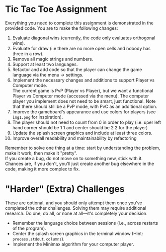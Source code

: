 # Tic Tac Toe Assignment

Everything you need to complete this assignment is demonstrated in the provided code. You are to make the following changes:

1. Evaluate diagonal wins (currently, the code only evaluates orthogonal wins).
2. Evaluate for draw (i.e there are no more open cells and nobody has three in a row).
3. Remove all magic strings and numbers.
4. Support at least two languages.
5. Refactor and add code so that the player can change the game language via the menu -> settings.
6. Implement the necessary changes and additions to support Player vs Computer mode.  
   The current game is PvP (Player vs Player), but we want a functional Player vs Computer mode (accessed via the menu). The computer player you implement does not need to be smart, just functional. Note that there should still be a PvP mode, with PvC as an additional option.
7. Improve the gameboard's appearance and use colors for players (see `img1.png` for inspiration).
8. The player should not need to count from 0 in order to play (i.e. uper left hand corner should be 1 1 and center should be 2 2 for the player)
9. Update the splash screen graphics and include at least three colors.
10. Improve overall readability and maintainability by refactoring

Remember to solve one thing at a time: start by understanding the problem, make it work, then make it "pretty".   
If you create a bug, do not move on to something new, stick with it. Chances are, if you don't, you'll just create another bug elsewhere in the code, making it more complex to fix.


# "Harder" (Extra) Challenges
These are optional, and you should only attempt them once you've completed the other challenges. Solving them may require additional research. Do one, do all, or none at all—it's completely your decision.

* Remember the language choice between sessions (i.e., across restarts of the program).
* Center the splash screen graphics in the terminal window (Hint: `process.stdout.columns`).
* Implement the Minimax algorithm for your computer player.